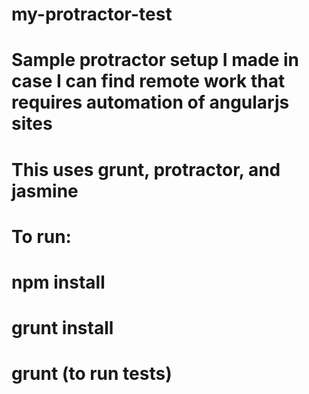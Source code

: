 # my-protractor-test
# Sample protractor setup I made in case I can find remote work that requires automation of angularjs sites
# This uses grunt, protractor, and jasmine
# To run:
# npm install
# grunt install
# grunt (to run tests)